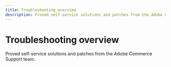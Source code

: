 ```yaml
---
title: Troubleshooting overview
description: Proved self-service solutions and patches from the Adobe Commerce Support team.
---
```


# Troubleshooting overview

Proved self-service solutions and patches from the Adobe Commerce Support team.
